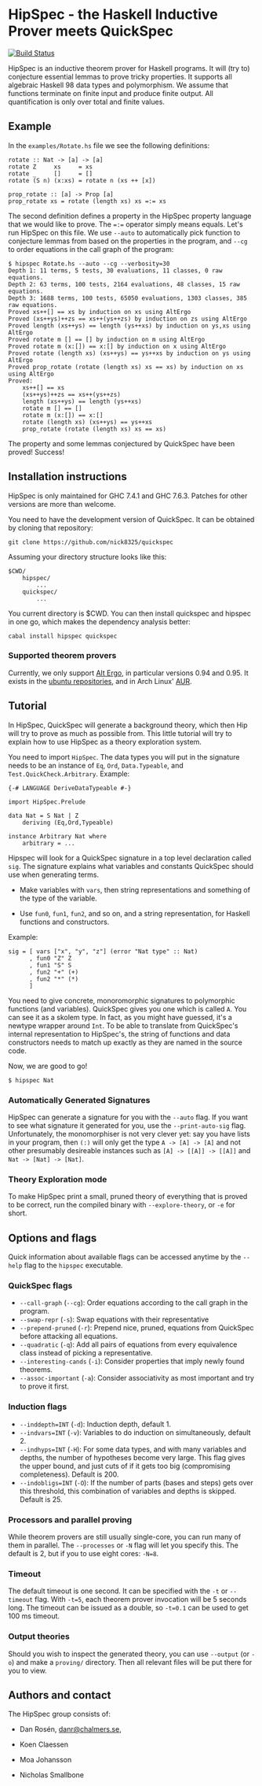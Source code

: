HipSpec - the Haskell Inductive Prover meets QuickSpec
======================================================

[![Build Status](https://travis-ci.org/danr/hipspec.png?branch=master)](https://travis-ci.org/danr/hipspec)

HipSpec is an inductive theorem prover for Haskell programs.  It will (try to)
conjecture essential lemmas to prove tricky properties.  It supports all
algebraic Haskell 98 data types and polymorphism.  We assume that functions
terminate on finite input and produce finite output.  All quantification is
only over total and finite values.

## Example

In the `examples/Rotate.hs` file we see the following definitions:

    rotate :: Nat -> [a] -> [a]
    rotate Z     xs     = xs
    rotate _     []     = []
    rotate (S n) (x:xs) = rotate n (xs ++ [x])

    prop_rotate :: [a] -> Prop [a]
    prop_rotate xs = rotate (length xs) xs =:= xs

The second definition defines a property in the HipSpec property language that
we would like to prove. The `=:=` operator simply means equals. Let's run HipSpec
on this file. We use `--auto` to automatically pick function to conjecture lemmas
from based on the properties in the program, and `--cg` to order equations in the
call graph of the program:

    $ hipspec Rotate.hs --auto --cg --verbosity=30
    Depth 1: 11 terms, 5 tests, 30 evaluations, 11 classes, 0 raw equations.
    Depth 2: 63 terms, 100 tests, 2164 evaluations, 48 classes, 15 raw equations.
    Depth 3: 1688 terms, 100 tests, 65050 evaluations, 1303 classes, 385 raw equations.
    Proved xs++[] == xs by induction on xs using AltErgo
    Proved (xs++ys)++zs == xs++(ys++zs) by induction on zs using AltErgo
    Proved length (xs++ys) == length (ys++xs) by induction on ys,xs using AltErgo
    Proved rotate m [] == [] by induction on m using AltErgo
    Proved rotate m (x:[]) == x:[] by induction on x using AltErgo
    Proved rotate (length xs) (xs++ys) == ys++xs by induction on ys using AltErgo
    Proved prop_rotate (rotate (length xs) xs == xs) by induction on xs using AltErgo
    Proved:
        xs++[] == xs
        (xs++ys)++zs == xs++(ys++zs)
        length (xs++ys) == length (ys++xs)
        rotate m [] == []
        rotate m (x:[]) == x:[]
        rotate (length xs) (xs++ys) == ys++xs
        prop_rotate (rotate (length xs) xs == xs)

The property and some lemmas conjectured by QuickSpec have been proved! Success!

## Installation instructions

HipSpec is only maintained for GHC 7.4.1 and GHC 7.6.3. Patches for other
versions are more than welcome.

You need to have the development version of QuickSpec. It can be obtained by
cloning that repository:

    git clone https://github.com/nick8325/quickspec

Assuming your directory structure looks like this:

    $CWD/
        hipspec/
            ...
        quickspec/
            ...

You current directory is $CWD. You can then install quickspec and hipspec in
one go, which makes the dependency analysis better:

    cabal install hipspec quickspec

### Supported theorem provers

Currently, we only support [Alt Ergo](http://alt-ergo.lri.fr/), in particular versions 0.94 and 0.95.
It exists in the
[ubuntu repositories](https://launchpad.net/ubuntu/precise/+source/alt-ergo/0.94-1),
and in Arch Linux' [AUR](https://aur.archlinux.org/packages/alt-ergo/).

## Tutorial

In HipSpec, QuickSpec will generate a background theory, which
then Hip will try to prove as much as possible from.
This little tutorial will try to explain how to use HipSpec
as a theory exploration system.

You need to import `HipSpec`. The data types you will put in the
signature needs to be an instance of `Eq`, `Ord`, `Data.Typeable`, and
`Test.QuickCheck.Arbitrary`. Example:

    {-# LANGUAGE DeriveDataTypeable #-}

    import HipSpec.Prelude

    data Nat = S Nat | Z
        deriving (Eq,Ord,Typeable)

    instance Arbitrary Nat where
        arbitrary = ...

Hipspec will look for a QuickSpec signature in a top level declaration called
`sig`.  The signature explains what variables and constants QuickSpec should
use when generating terms.

  * Make variables with `vars`, then string representations and
    something of the type of the variable.

  * Use `fun0`, `fun1`, `fun2`, and so on, and a string representation,
    for Haskell functions and constructors.

Example:

    sig = [ vars ["x", "y", "z"] (error "Nat type" :: Nat)
          , fun0 "Z" Z
          , fun1 "S" S
          , fun2 "+" (+)
          , fun2 "*" (*)
          ]

You need to give concrete, monoromorphic signatures to polymorphic functions
(and variables). QuickSpec gives you one which is called `A`. You can see it as
a skolem type. In fact, as you might have guessed, it's a newtype wrapper
around `Int`. To be able to translate from QuickSpec's internal representation
to HipSpec's, the string of functions and data constructors needs to match up
exactly as they are named in the source code.

Now, we are good to go!

    $ hipspec Nat

### Automatically Generated Signatures

HipSpec can generate a signature for you with the `--auto` flag. If you want to
see what signature it generated for you, use the `--print-auto-sig` flag.
Unfortunately, the monomorphiser is not very clever yet: say you have lists
in your program, then `(:)` will only get the type `A -> [A] -> [A]` and not
other presumably desireable instances such as `[A] -> [[A]] -> [[A]]` and
`Nat -> [Nat] -> [Nat]`.

### Theory Exploration mode

To make HipSpec print a small, pruned theory of everything that is proved
to be correct, run the compiled binary with `--explore-theory`, or `-e` for
short.

## Options and flags

Quick information about available flags can be accessed anytime by the
`--help` flag to the `hipspec` executable.

### QuickSpec flags

  * `--call-graph` (`--cg`): Order equations according to the call graph in the
    program.
  * `--swap-repr` (`-s`): Swap equations with their representative
  * `--prepend-pruned` (`-r`): Prepend nice, pruned, equations from QuickSpec
    before attacking all equations.
  * `--quadratic` (`-q`): Add all pairs of equations from every equivalence
    class instead of picking a representative.
  * `--interesting-cands` (`-i`): Consider properties that imply newly
    found theorems.
  * `--assoc-important` (`-a`): Consider associativity as most important
    and try to prove it first.

### Induction flags

  * `--inddepth=INT` (`-d`): Induction depth, default 1.
  * `--indvars=INT` (`-v`): Variables to do induction on simultaneously,
    default 2.
  * `--indhyps=INT` (`-H`): For some data types, and with many variables and
    depths, the number of hypotheses become very large. This flag
    gives the upper bound, and just cuts of if it gets too
    big (compromising completeness). Default is 200.
  * `--indobligs=INT` (`-O`): If the number of parts (bases and steps) gets
    over this threshold, this combination of variables and depths is
    skipped. Default is 25.

### Processors and parallel proving

While theorem provers are still usually single-core, you can run many 
of them in parallel. The `--processes` or `-N` flag will let you 
specify this. The default is 2, but if you to use eight cores: `-N=8`.

### Timeout

The default timeout is one second. It can be specified with the `-t` or
`--timeout` flag. With `-t=5`, each theorem prover invocation will be 5 seconds
long. The timeout can be issued as a double, so `-t=0.1` can be used to get
100 ms timeout.

### Output theories

Should you wish to inspect the generated theory, you can use `--output` (or
`-o`) and make a `proving/` directory. Then all relevant files will be put
there for you to view.

## Authors and contact

The HipSpec group consists of:

  * Dan Rosén, [danr@chalmers.se](mailto:danr@chalmers.se),

  * Koen Claessen

  * Moa Johansson

  * Nicholas Smallbone

